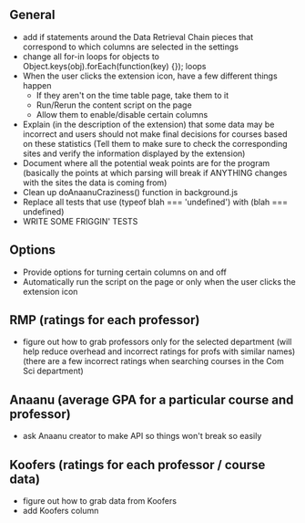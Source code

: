 ## General
- add if statements around the Data Retrieval Chain pieces that correspond to which columns are selected in the settings
- change all for-in loops for objects to Object.keys(obj).forEach(function(key) {}); loops
- When the user clicks the extension icon, have a few different things happen
    - If they aren't on the time table page, take them to it
    - Run/Rerun the content script on the page
    - Allow them to enable/disable certain columns
- Explain (in the description of the extension) that some data may be incorrect and users should not make final decisions for courses based on these statistics
    (Tell them to make sure to check the corresponding sites and verify the information displayed by the extension)
- Document where all the potential weak points are for the program (basically the points at which parsing will break if ANYTHING changes with the sites the data is coming from)
- Clean up doAnaanuCraziness() function in background.js
- Replace all tests that use (typeof blah === 'undefined') with (blah === undefined)
- WRITE SOME FRIGGIN' TESTS

## Options
- Provide options for turning certain columns on and off
- Automatically run the script on the page or only when the user clicks the extension icon


## RMP (ratings for each professor)
- figure out how to grab professors only for the selected department (will help reduce overhead and incorrect ratings for profs with similar names)
    (there are a few incorrect ratings when searching courses in the Com Sci department)


## Anaanu (average GPA for a particular course and professor)
- ask Anaanu creator to make API so things won't break so easily


## Koofers (ratings for each professor / course data)
- figure out how to grab data from Koofers
- add Koofers column
